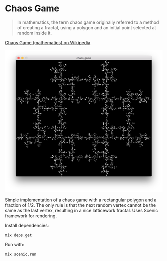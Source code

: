 # Chaos Game

> In mathematics, the term chaos game originally referred to a method of creating a fractal, using a polygon and an initial point selected at random inside it.

[Chaos Game (mathematics) on Wikipedia](https://en.wikipedia.org/wiki/Chaos_game)

![latticework fractal](https://github.com/goto-engineering/chaos_game/raw/master/chaos_game.png "Latticework Fractal")

Simple implementation of a chaos game with a rectangular polygon and a fraction of 1/2. The only rule is that the next random vertex cannot be the same as the last vertex, resulting in a nice latticework fractal. Uses Scenic framework for rendering.

Install dependencies:
```
mix deps.get
```

Run with:
```
mix scenic.run
```
